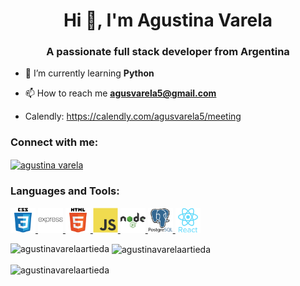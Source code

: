 <h1 align="center">Hi 👋, I'm Agustina Varela</h1>
<h3 align="center">A passionate full stack developer from Argentina</h3>

- 🌱 I’m currently learning **Python**

- 📫 How to reach me **agusvarela5@gmail.com**

- Calendly: https://calendly.com/agusvarela5/meeting

<h3 align="left">Connect with me:</h3>
<p align="left">
<a href="https://linkedin.com/in/agustina varela" target="blank"><img align="center" src="https://raw.githubusercontent.com/rahuldkjain/github-profile-readme-generator/master/src/images/icons/Social/linked-in-alt.svg" alt="agustina varela" height="30" width="40" /></a>
</p>

<h3 align="left">Languages and Tools:</h3>
<p align="left"> <a href="https://www.w3schools.com/css/" target="_blank" rel="noreferrer"> <img src="https://raw.githubusercontent.com/devicons/devicon/master/icons/css3/css3-original-wordmark.svg" alt="css3" width="40" height="40"/> </a> <a href="https://expressjs.com" target="_blank" rel="noreferrer"> <img src="https://raw.githubusercontent.com/devicons/devicon/master/icons/express/express-original-wordmark.svg" alt="express" width="40" height="40"/> </a> <a href="https://www.w3.org/html/" target="_blank" rel="noreferrer"> <img src="https://raw.githubusercontent.com/devicons/devicon/master/icons/html5/html5-original-wordmark.svg" alt="html5" width="40" height="40"/> </a> <a href="https://developer.mozilla.org/en-US/docs/Web/JavaScript" target="_blank" rel="noreferrer"> <img src="https://raw.githubusercontent.com/devicons/devicon/master/icons/javascript/javascript-original.svg" alt="javascript" width="40" height="40"/> </a> <a href="https://nodejs.org" target="_blank" rel="noreferrer"> <img src="https://raw.githubusercontent.com/devicons/devicon/master/icons/nodejs/nodejs-original-wordmark.svg" alt="nodejs" width="40" height="40"/> </a> <a href="https://www.postgresql.org" target="_blank" rel="noreferrer"> <img src="https://raw.githubusercontent.com/devicons/devicon/master/icons/postgresql/postgresql-original-wordmark.svg" alt="postgresql" width="40" height="40"/> </a> <a href="https://reactjs.org/" target="_blank" rel="noreferrer"> <img src="https://raw.githubusercontent.com/devicons/devicon/master/icons/react/react-original-wordmark.svg" alt="react" width="40" height="40"/> </a></p>

<p><img align="left" src="https://github-readme-stats.vercel.app/api/top-langs?username=agustinavarelaartieda&show_icons=true&theme=dark&title_color=ffffff&text_color=f7f6fe&hide_border=true&locale=en&layout=compact" alt="agustinavarelaartieda" /></p>

<p>&nbsp;<img align="center" src="https://github-readme-stats.vercel.app/api?username=agustinavarelaartieda&show_icons=true&theme=dark&title_color=f7f7f7&text_color=9aa6fe&hide_border=true&locale=en" alt="agustinavarelaartieda" /></p>

<p><img align="center" src="https://github-readme-streak-stats.herokuapp.com/?user=agustinavarelaartieda&theme=dark" alt="agustinavarelaartieda" /></p>

